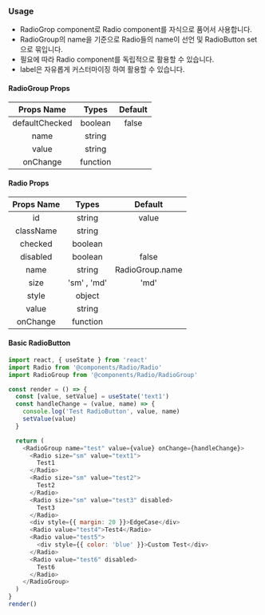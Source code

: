 ### Usage

- RadioGrop component로 Radio component를 자식으로 품어서 사용합니다.
- RadioGroup의 name을 기준으로 Radio들의 name이 선언 및 RadioButton set으로 묶입니다.
- 필요에 따라 Radio component를 독립적으로 활용할 수 있습니다.
- label은 자유롭게 커스터마이징 하여 활용할 수 있습니다.

#### RadioGroup Props

|   Props Name   |  Types   | Default |
| :------------: | :------: | :-----: |
| defaultChecked | boolean  |  false  |
|      name      |  string  |         |
|     value      |  string  |         |
|    onChange    | function |         |

#### Radio Props

| Props Name |    Types    |     Default     |
| :--------: | :---------: | :-------------: |
|     id     |   string    |      value      |
| className  |   string    |                 |
|  checked   |   boolean   |                 |
|  disabled  |   boolean   |      false      |
|    name    |   string    | RadioGroup.name |
|    size    | 'sm' , 'md' |      'md'       |
|   style    |   object    |                 |
|   value    |   string    |                 |
|  onChange  |  function   |                 |

#### Basic RadioButton

```js
import react, { useState } from 'react'
import Radio from '@components/Radio/Radio'
import RadioGroup from '@components/Radio/RadioGroup'

const render = () => {
  const [value, setValue] = useState('text1')
  const handleChange = (value, name) => {
    console.log('Test RadioButton', value, name)
    setValue(value)
  }

  return (
    <RadioGroup name="test" value={value} onChange={handleChange}>
      <Radio size="sm" value="text1">
        Test1
      </Radio>
      <Radio size="sm" value="test2">
        Test2
      </Radio>
      <Radio size="sm" value="test3" disabled>
        Test3
      </Radio>
      <div style={{ margin: 20 }}>EdgeCase</div>
      <Radio value="test4">Test4</Radio>
      <Radio value="test5">
        <div style={{ color: 'blue' }}>Custom Test</div>
      </Radio>
      <Radio value="test6" disabled>
        Test6
      </Radio>
    </RadioGroup>
  )
}
render()
```
